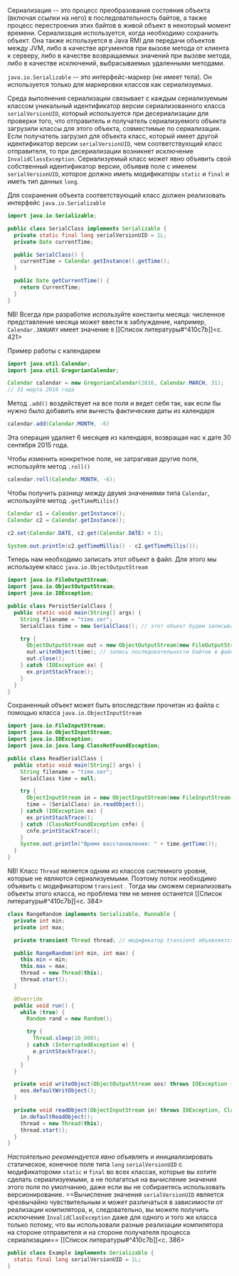 Сериализация -- это процесс преобразования состояния объекта (включая ссылки на него) в последовательность байтов, а также процесс перестроения этих байтов в живой объект в некоторый момент времени. Сериализация используется, когда необходимо сохранить объект. Она также используется в Java RMI для передачи объектов между JVM, либо в качестве аргументов при вызове метода от клиента к серверу, либо в качестве возвращаемых значений при вызове метода, либо в качестве исключений, выбрасываемых удаленными методами.

`java.io.Serializable` -- это интерфейс-маркер (не имеет тела). Он используется только для маркеровки классов как сериализуемых. 

Среда выполнения сериализации связывает с каждым сериализуемым классом уникальный идентификатор версии сериализованного класса `serialVersionUID`, который используется при десериализации для проверки того, что отправитель и получатель сериализуемого объекта загрузили классы для этого объекта, совместимые по сериализации. Если получатель загрузил для объекта класс, который имеет другой идентификатор версии `serialVersionUID`, чем соответствующий класс отправителя, то при десериализации возникнет исключение `InvalidClassException`. Сериализуемый класс может явно объявить свой собственный идентификатор версии, объявив поле с именем `serialVersionUID`, которое должно иметь модификаторы `static` и `final` и иметь тип данных `long`.

Для сохранения объекта соответствующий класс должен реализовать интерфейс `java.io.Serializable`
```java
import java.io.Serializable;

public class SerialClass implements Serializable {
  private static final long serialVersionUID = 1L;
  private Date currentTime;

  public SerialClass() {
    currentTime = Calendar.getInstance().getTime();
  }

  public Date getCurrentTime() {
    return CurrentTime;
  }
}
```

NB! Всегда при разработке используйте константы месяца: численное представление месяца может ввести в заблуждение, например, `Calendar.JANUARY` имеет значение `0` [[Список литературы#^410c7b]]<c. 421>

Пример работы с календарем
```java
import java.util.Calendar;
import java.util.GregorianCalendar;

Calendar calendar = new GregorianCalendar(2016, Calendar.MARCH, 31);
// 31 марта 2016 года
```

Метод `.add()` воздействует на все поля и ведет себя так, как если бы нужно было добавить или вычесть фактические даты из календаря
```java
calendar.add(Calendar.MONTH, -6)
```
Эта операция удаляет 6 месяцев из календаря, возвращая нас к дате 30 сентября 2015 года.

Чтобы изменить конкретное поле, не затрагивая другие поля, используйте метод `.roll()`
```java
calendar.roll(Calendar.MONTH, -6);
```

Чтобы получить разницу между двумя значениями типа `Calendar`, используйте метод `.getTimeMiilis()`
```java
Calendar c1 = Calendar.getInstance();
Calendar c2 = Calendar.getInstance();

c2.set(Calendar.DATE, c2.get(Calendar.DATE) + 1);

System.out.println(c2.getTimeMillis() - c2.getTimeMillis());
```

Теперь нам необходимо записать этот объект в файл. Для этого мы используем класс `java.io.ObjectOutputStream`
```java
import java.io.FileOutputStream;
import java.io.ObjectOutputStream;
import java.io.IOException;

public class PersistSerialClass {
  public static void main(String[] args) {
    String filename = "time.ser";
	SerialClass time = new SerialClass(); // этот объект будем записывать в файл

    try {
	  ObjectOutputStream out = new ObjectOutputStream(new FileOutputStream(filename));
	  out.writeObject(time); // запись последовательности байтов в файл
	  out.close();
    } catch (IOException ex) {
	  ex.printStackTrace();
    }
  }
}
```

Сохраненный объект может быть впоследствии прочитан из файла с помощью класса `java.io.ObjectInputStream`
```java
import java.io.FileInputStream;
import java.io.ObjectInputStream;
import java.io.IOException;
import java.io.java.lang.ClassNotFoundException;

public class ReadSerialClass {
  public static void main(String[] args) {
    String filename = "time.ser";
    SerialClass time = null;

    try {
	  ObjectInputStream in = new ObjectInputStream(new FileInputStream(filenanme));
	  time = (SerialClass) in.readObject();
    } catch (IOException ex) {
	  ex.printStackTrace();
    } catch (ClassNotFoundException cnfe) {
	  cnfe.printStackTrace();
    }
	System.out.println("Время восстановления: " + time.getTime());
  }
}
```

NB! Класс `Thread` является одним из классов системного уровня, которые не являются сериализуемыми. Поэтому поток необходимо объявить с модификатором `transient` . Тогда мы сможем сериализовать объекты этого класса, но проблема тем не менее останется [[Список литературы#^410c7b]]<c. 384>
```java
class RangeRandom implements Serializable, Runnable {
  private int min;
  private int max;

  private transient Thread thread; // модификатор transient объявляется с любым полем, которое либо не может быть сериализовано, например, Thread, либо которое вы не хотите сериализовать

  public RangeRandom(int min, int max) {
    this.min = min;
    this.max = max;
    thread = new Thread(this);
    thread.start();
  }

  @Override
  public void run() {
    while (true) {
	  Random rand = new Random();

      try {
	    Thread.sleep(10_000);
      } catch (InterruptedException e) {
	    e.printStackTrace();
      }
    }
  }

  private void writeObject(ObjectOutputStream oos) throws IOException {
    oos.defaultWritObject();
  }

  private void readObject(ObjectInputStream in) throws IOException, ClassNotFoundException {
    in.defaultReadObject();
    thread = new Thread(this);
    thread.start();
  }
}
```

_Настоятельно рекомендуется явно объявлять_ и инициализировать статическое, конечное поле типа `long` `serialVersionUID` с модификатороми `static` и `final` во всех классах, которые вы хотите сделать сериализуемыми, а не полагатсья на вычисление значения этого поля по умолчанию, даже если вы не собираетесь использовать версионирование. ==Вычисление значения `serialVersionUID` является чрезвычайно чувствительным и может различаться в зависимости от реализации компилятора, и, следовательно, вы можете получить исключение `InvalidClasException` даже для одного и того же класса только потому, что вы использовали разные реализации компилятора на стороне отправителя и на стороне получателя процесса сериализации== [[Список литературы#^410c7b]]<c. 386>
```java
public class Example implements Serializable {
  static final long serialVersionUID = 1L;
}
```
